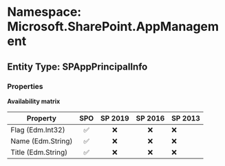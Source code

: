 # Namespace: Microsoft.SharePoint.AppManagement

## Entity Type: SPAppPrincipalInfo

### Properties

**Availability matrix**

Property | SPO | SP 2019 | SP 2016 | SP 2013
----------|:---:|:-------:|:-------:|:-------
Flag (Edm.Int32) | ✅ | ❌ | ❌ | ❌
Name (Edm.String) | ✅ | ❌ | ❌ | ❌
Title (Edm.String) | ✅ | ❌ | ❌ | ❌

